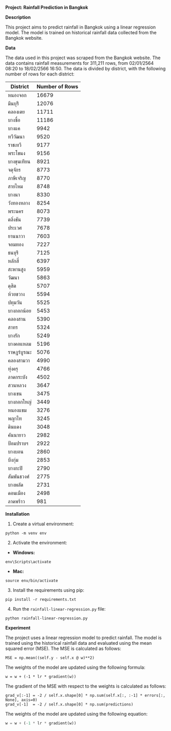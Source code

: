 **Project: Rainfall Prediction in Bangkok**

**Description**

This project aims to predict rainfall in Bangkok using a linear regression model. The model is trained on historical rainfall data collected from the Bangkok website.

**Data**

The data used in this project was scraped from the Bangkok website. The data contains rainfall measurements for 311,211 rows, from 02/01/2564 08:20 to 18/02/2566 16:50. The data is divided by district, with the following number of rows for each district:

| District    | Number of Rows |
| ----------- | -------------- |
| หนองจอก     | 16679          |
| มีนบุรี     | 12076          |
| คลองเตย     | 11711          |
| บางซื่อ     | 11186          |
| บางแค       | 9942           |
| ทวีวัฒนา    | 9520           |
| ราชเทวี     | 9177           |
| พระโขนง     | 9156           |
| บางขุนเทียน | 8921           |
| จตุจักร     | 8773           |
| ภาษีเจริญ   | 8770           |
| สายไหม      | 8748           |
| บางนา       | 8330           |
| วังทองหลาง  | 8254           |
| พระนคร      | 8073           |
| ตลิ่งชัน    | 7739           |
| ประเวศ      | 7678           |
| ยานนาวา     | 7603           |
| จอมทอง      | 7227           |
| ธนบุรี      | 7125           |
| หลักสี่     | 6397           |
| สะพานสูง    | 5959           |
| วัฒนา       | 5863           |
| ดุสิต       | 5707           |
| ห้วยขวาง    | 5594           |
| ปทุมวัน     | 5525           |
| บางกอกน้อย  | 5453           |
| คลองสาน     | 5390           |
| สาทร        | 5324           |
| บางรัก      | 5249           |
| บางคอแหลม   | 5196           |
| ราษฏร์บูรณะ | 5076           |
| คลองสามวา   | 4990           |
| ทุ่งครุ     | 4766           |
| ลาดกระบัง   | 4502           |
| สวนหลวง     | 3647           |
| บางเขน      | 3475           |
| บางกอกใหญ่  | 3449           |
| หนองแขม     | 3276           |
| พญาไท       | 3245           |
| ดินแดง      | 3048           |
| คันนายาว    | 2982           |
| ป้อมปราบฯ   | 2922           |
| บางบอน      | 2860           |
| บึงกุ่ม     | 2853           |
| บางกะปิ     | 2790           |
| สัมพันธวงศ์ | 2775           |
| บางพลัด     | 2731           |
| ดอนเมือง    | 2498           |
| ลาดพร้าว    | 981            |

**Installation**

1. Create a virtual environment:

```
python -m venv env
```

2. Activate the environment:

- **Windows:**

```
env\Scripts\activate
```

- **Mac:**

```
source env/bin/activate
```

3. Install the requirements using pip:

```
pip install -r requirements.txt
```

4. Run the `rainfall-linear-regression.py` file:

```
python rainfall-linear-regression.py
```

**Experiment**

The project uses a linear regression model to predict rainfall. The model is trained using the historical rainfall data and evaluated using the mean squared error (MSE). The MSE is calculated as follows:

```
MSE = np.mean((self.y - self.x @ w)**2)
```

The weights of the model are updated using the following formula:

```
w = w + (-1 * lr * gradient(w))
```

The gradient of the MSE with respect to the weights is calculated as follows:

```
grad_v[:-1] = -2 / self.x.shape[0] * np.sum(self.x[:, :-1] * errors[:, None], axis=0)
grad_v[-1]  = -2 / self.x.shape[0] * np.sum(predictions)
```

The weights of the model are updated using the following equation:

```python
w = w + (-1 * lr * gradient(w))
```
